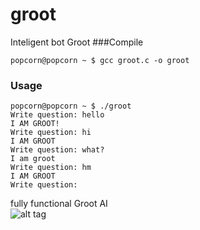 # groot
Inteligent bot Groot
###Compile
```
popcorn@popcorn ~ $ gcc groot.c -o groot

```

### Usage
```
popcorn@popcorn ~ $ ./groot 
Write question: hello
I AM GROOT!
Write question: hi
I AM GROOT
Write question: what?
I am groot
Write question: hm
I AM GROOT
Write question: 
```

fully functional Groot AI <br />
![alt tag](http://www.nerdist.com/wp-content/uploads/2014/08/Smaller-dancing-groot.gif)
